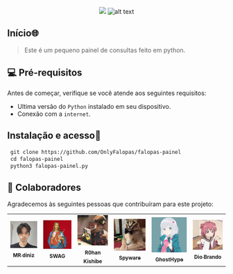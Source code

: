 <p align="center">
 <img src="https://raw.githubusercontent.com/MicaelliMedeiros/micaellimedeiros/master/image/computer-illustration.png"/>

 <img src="https://camo.githubusercontent.com/c676b5f90a1650624a0a9832d7954edda1db39ad3347d90c8c51e88ff2f92252/68747470733a2f2f696d672e736869656c64732e696f2f62616467652f507974686f6e2d4646443433423f7374796c653d666f722d7468652d6261646765266c6f676f3d707974686f6e266c6f676f436f6c6f723d6461726b677265656e" alt="alt text" title="python"/> 
</p>

<h2 align="">Início🌐</h2>

> Este é um pequeno painel de consultas feito em python.

<h2 align="">💻 Pré-requisitos</h2>

Antes de começar, verifique se você atende aos seguintes requisitos:
<!---Estes são apenas requisitos de exemplo. Adicionar, duplicar ou remover conforme necessário--->
* Ultima versão do `Python` instalado em seu dispositivo.
* Conexão com a `internet`.


<h2 align="">Instalação e acesso📲</h2>

```
 git clone https://github.com/OnlyFalopas/falopas-painel
 cd falopas-painel
 python3 falopas-painel.py
```
## 🤝 Colaboradores
Agradecemos às seguintes pessoas que contribuíram para este projeto:

<table>
    <td align="center">
      <a href="https://github.com/mrdiniz88">
        <img src="https://github.com/OnlyFalopas/falopas-painel/blob/main/devs/72531976.jpg" width="100px;" alt="Foto do diniz"/><br>
        <sub>
          <b pnclick="www.google.com">MR diniz</b>
        </sub>
      </a>
    </td>
  <td align="center">
       <a href="https://github.com/Swag666baby">
         <img src="https://github.com/OnlyFalopas/falopas-painel/blob/main/devs/89675173.jpg" width="100px;" alt="Foto do swag"/><br>
         <sub>
           <b>SWAG</b>
         </sub>
       </a>
   </td>
   <td align="center">
       <a href="https://github.com/R0han-Kishibe">
         <img src="https://github.com/OnlyFalopas/falopas-painel/blob/main/devs/89495720.jpg" width="100px;" alt="Foto do Josh"/><br>
         <sub>
           <b>R0han Kishibe </b>
         </sub>
       </a>
   </td>
   <td align="center">
       <a href="https://github.com/Spyware0">
         <img src="https://github.com/OnlyFalopas/falopas-painel/blob/main/devs/87285320.jpg" width="100px;" alt="SPYWARE"/><br>
        <sub>
           <b>Spyware</b>
        </sub>
       </a>
   </td>
   
  <td align="center">
       <a href="https://github.com/GhostHype">
         <img src="https://github.com/OnlyFalopas/falopas-painel/blob/main/devs/78053137.png" width="100px;" alt="ghost"/><br>
        <sub>
           <b>GhostHype</b>
        </sub>
       </a>
   </td>
 <td align="center">
       <a href="https://github.com/DioBruh/">
         <img src="https://github.com/OnlyFalopas/falopas-painel/blob/main/devs/87872423.jpg" width="100px;" alt="DIO"/><br>
        <sub>
           <b>Dio Brando</b>
        </sub>
       </a>
   </td>
  </tr>
</table>

